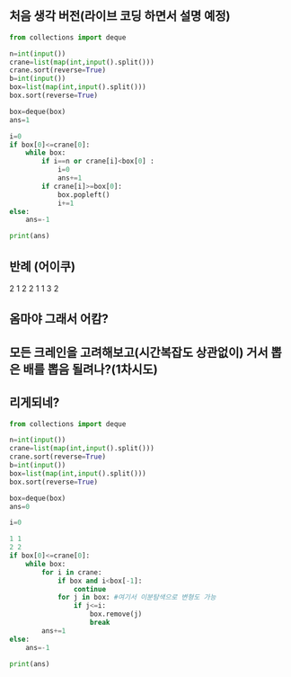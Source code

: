 ## 처음 생각 버전(라이브 코딩 하면서 설명 예정)

```python
from collections import deque

n=int(input())
crane=list(map(int,input().split()))
crane.sort(reverse=True)
b=int(input())
box=list(map(int,input().split()))
box.sort(reverse=True)

box=deque(box)
ans=1

i=0
if box[0]<=crane[0]:
    while box:
        if i==n or crane[i]<box[0] :
            i=0
            ans+=1
        if crane[i]>=box[0]:
            box.popleft()
            i+=1
else:
    ans=-1

print(ans)
```

## 반례 (어이쿠)

2 1
2 2 1 1
3
2

## 옴마야 그래서 어캄?
## 모든 크레인을 고려해보고(시간복잡도 상관없이) 거서 뽑은 배를 뽑음 될려나?(1차시도)


## 리게되네?

```python
from collections import deque

n=int(input())
crane=list(map(int,input().split()))
crane.sort(reverse=True)
b=int(input())
box=list(map(int,input().split()))
box.sort(reverse=True)

box=deque(box)
ans=0

i=0

1 1 
2 2
if box[0]<=crane[0]:
    while box:
        for i in crane:
            if box and i<box[-1]:
                continue
            for j in box: #여기서 이분탐색으로 변형도 가능
                if j<=i:
                    box.remove(j)
                    break
        ans+=1
else:
    ans=-1

print(ans)
```
